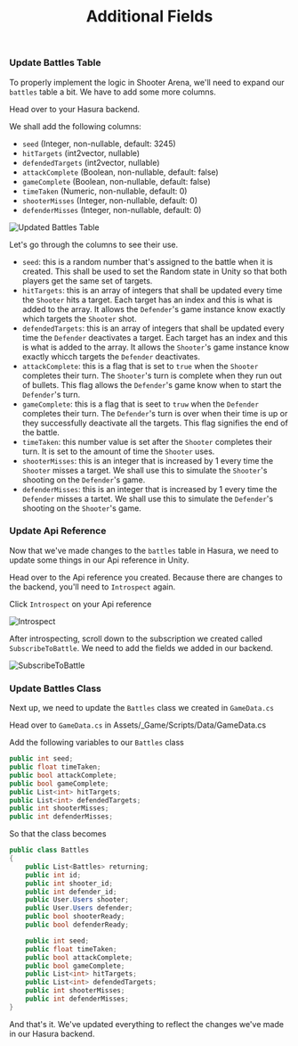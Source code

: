 ﻿---
title: "Additional Fields"
metaTitle: "Additional Fields | GraphQL Unity Hasura Tutorial"
metaDescription: "Adding more fields to our battle table, subscription and class"
---

### Update Battles Table

To properly implement the logic in Shooter Arena, we'll need to expand our `battles` table a bit. We have to add some more columns.

Head over to your Hasura backend.

We shall add the following columns:

- `seed` (Integer, non-nullable, default: 3245)
- `hitTargets` (int2vector, nullable)
- `defendedTargets` (int2vector, nullable)
- `attackComplete` (Boolean, non-nullable, default: false)
- `gameComplete` (Boolean, non-nullable, default: false)
- `timeTaken` (Numeric, non-nullable, default: 0)
- `shooterMisses` (Integer, non-nullable, default: 0)
- `defenderMisses` (Integer, non-nullable, default: 0)

![Updated Battles Table](https://graphql-engine-cdn.hasura.io/learn-hasura/assets/graphql-unity/realtime-gameplay/battle2-table.jpg)

Let's go through the columns to see their use.

- `seed`: this is a random number that's assigned to the battle when it is created. This shall be used to set the Random state in Unity so that both players get the same set of targets.
- `hitTargets`: this is an array of integers that shall be updated every time the `Shooter` hits a target. Each target has an index and this is what is added to the array. It allows the `Defender`'s game instance know exactly which targets the `Shooter` shot.
- `defendedTargets`: this is an array of integers that shall be updated every time the `Defender` deactivates a target. Each target has an index and this is what is added to the array. It allows the `Shooter`'s game instance know exactly whicch targets the `Defender` deactivates.
- `attackComplete`: this is a flag that is set to `true` when the `Shooter` completes their turn. The `Shooter`'s turn is complete when they run out of bullets. This flag allows the `Defender`'s game know when to start the `Defender`'s turn.
- `gameComplete`: this is a flag that is seet to `truw` when the `Defender` completes their turn. The `Defender`'s turn is over when their time is up or they successfully deactivate all the targets. This flag signifies the end of the battle.
- `timeTaken`: this number value is set after the `Shooter` completes their turn. It is set to the amount of time the `Shooter` uses.
- `shooterMisses`: this is an integer that is increased by 1 every time the `Shooter` misses a target. We shall use this to simulate the `Shooter`'s  shooting on the `Defender`'s game.
- `defenderMisses`: this is an integer that is increased by 1 every time the `Defender` misses a tartet. We shall use this to simulate the `Defender`'s shooting on the `Shooter`'s  game.

### Update Api Reference
 
Now that we've made changes to the `battles` table in Hasura, we need to update some things in our Api reference in Unity.
 
Head over to the Api reference you created. Because there are changes to the backend, you'll need to `Introspect` again.
 
Click `Introspect` on your Api reference
 
![Introspect](https://graphql-engine-cdn.hasura.io/learn-hasura/assets/graphql-unity/matchmaking/introspect.jpg)

After introspecting, scroll down to the subscription we created called `SubscribeToBattle`. We need to add the fields we added in our backend.

![SubscribeToBattle](https://graphql-engine-cdn.hasura.io/learn-hasura/assets/graphql-unity/realtime-gameplay/subscribe-to-battle.jpg)

### Update Battles Class

Next up, we need to update the `Battles` class we created in `GameData.cs`

Head over to `GameData.cs` in Assets/_Game/Scripts/Data/GameData.cs

Add the following variables to our `Battles` class

```c#
public int seed;
public float timeTaken;
public bool attackComplete;
public bool gameComplete;
public List<int> hitTargets;
public List<int> defendedTargets;
public int shooterMisses;
public int defenderMisses;
```

So that the class becomes

```c#
public class Battles
{
    public List<Battles> returning;
    public int id;
    public int shooter_id;
    public int defender_id;
    public User.Users shooter;
    public User.Users defender;
    public bool shooterReady;
    public bool defenderReady;

    public int seed;
    public float timeTaken;
    public bool attackComplete;
    public bool gameComplete;
    public List<int> hitTargets;
    public List<int> defendedTargets;
    public int shooterMisses;
    public int defenderMisses;
}
```

And that's it. We've updated everything to reflect the changes we've made in our Hasura backend.